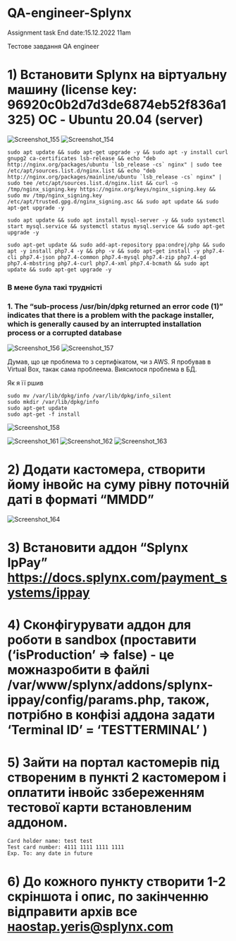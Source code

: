 # QA-engineer-Splynx
Assignment task End date:15.12.2022  11am

Тестове завдання
QA engineer

# 1) Встановити Splynx на віртуальну машину (license key: 96920c0b2d7d3de6874eb52f836a1325) ОС - Ubuntu 20.04 (server)
![Screenshot_155](https://user-images.githubusercontent.com/106797604/207785731-7c41ee5a-a2f5-4417-842f-a6bb817e088a.png)
![Screenshot_154](https://user-images.githubusercontent.com/106797604/207785729-08441f17-0db8-42c8-b6c8-0289731a08b9.png)
```
sudo apt update && sudo apt-get upgrade -y && sudo apt -y install curl gnupg2 ca-certificates lsb-release && echo "deb http://nginx.org/packages/ubuntu `lsb_release -cs` nginx" | sudo tee /etc/apt/sources.list.d/nginx.list && echo "deb http://nginx.org/packages/mainline/ubuntu `lsb_release -cs` nginx" | sudo tee /etc/apt/sources.list.d/nginx.list && curl -o /tmp/nginx_signing.key https://nginx.org/keys/nginx_signing.key && sudo mv /tmp/nginx_signing.key /etc/apt/trusted.gpg.d/nginx_signing.asc && sudo apt update && sudo apt-get upgrade -y
```
```
sudo apt update && sudo apt install mysql-server -y && sudo systemctl start mysql.service && systemctl status mysql.service && sudo apt-get upgrade -y
```
```
sudo apt-get update && sudo add-apt-repository ppa:ondrej/php && sudo apt -y install php7.4 -y && php -v && sudo apt-get install -y php7.4-cli php7.4-json php7.4-common php7.4-mysql php7.4-zip php7.4-gd php7.4-mbstring php7.4-curl php7.4-xml php7.4-bcmath && sudo apt update && sudo apt-get upgrade -y
```

### В мене була такі трудністі
### 1. The “sub-process /usr/bin/dpkg returned an error code (1)” indicates that there is a problem with the package installer, which is generally caused by an interrupted installation process or a corrupted database

![Screenshot_156](https://user-images.githubusercontent.com/106797604/208024387-ceb69e2c-c0d4-40b7-b15a-2022d6a5b066.png)
![Screenshot_157](https://user-images.githubusercontent.com/106797604/208024388-c1f4fce4-6c17-4a48-9440-6c3dfaec9c54.png)

Думав, що це проблема то з сертифікатом, чи з AWS. Я пробував в Virtual Box, такак сама проблеема. Виясилося проблема в БД.

Як я її ршив
```
sudo mv /var/lib/dpkg/info /var/lib/dpkg/info_silent
sudo mkdir /var/lib/dpkg/info
sudo apt-get update
sudo apt-get -f install
```
![Screenshot_158](https://user-images.githubusercontent.com/106797604/208027318-3ed849a2-9686-46e6-9d30-33c32799597d.png)

![Screenshot_161](https://user-images.githubusercontent.com/106797604/208282838-66d5ec58-9fc2-42e3-8144-2a79a0f86eb6.png)
![Screenshot_162](https://user-images.githubusercontent.com/106797604/208282840-b8cfcd5c-f885-4c51-a284-d3571baf9b00.png)
![Screenshot_163](https://user-images.githubusercontent.com/106797604/208282841-896b62bd-a0f5-4c67-82c9-967eccbcbb85.png)

# 2) Додати кастомера, створити йому інвойс на суму рівну поточній даті в форматі “MMDD”
![Screenshot_164](https://user-images.githubusercontent.com/106797604/208317819-bb719e6c-e681-4ee9-9bd9-dddc67b2cd50.png)


# 3) Встановити аддон “Splynx IpPay” https://docs.splynx.com/payment_systems/ippay
# 4) Сконфігурувати аддон для роботи в sandbox (проставити (‘isProduction’ => false) - це можназробити в файлі /var/www/splynx/addons/splynx-ippay/config/params.php, також, потрібно в конфізі аддона задати ‘Terminal ID’ = ‘TESTTERMINAL’ )

# 5) Зайти на портал кастомерів під створеним в пункті 2 кастомером і оплатити інвойс ззбереженням тестової карти встановленим аддоном.
 ```
 Card holder name: test test
Test card number: 4111 1111 1111 1111
Exp. To: any date in future
```
# 6) До кожного пункту створити 1-2 скріншота і опис, по закінченню відправити архів все наostap.yeris@splynx.com
